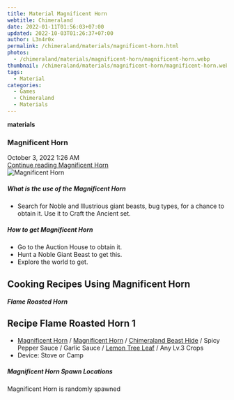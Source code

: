 ```yaml
---
title: Material Magnificent Horn
webtitle: Chimeraland
date: 2022-01-11T01:56:03+07:00
updated: 2022-10-03T01:26:37+07:00
author: L3n4r0x
permalink: /chimeraland/materials/magnificent-horn.html
photos:
  - /chimeraland/materials/magnificent-horn/magnificent-horn.webp
thumbnail: /chimeraland/materials/magnificent-horn/magnificent-horn.webp
tags:
  - Material
categories:
  - Games
  - Chimeraland
  - Materials
---
```


<section id="bootstrap-wrapper">
  <link
    rel="stylesheet"
    href="https://cdn.statically.io/gh/dimaslanjaka/Web-Manajemen/40ac3225/css/bootstrap-4.5-wrapper.css"
  />
  <div
    class="row g-0 border rounded overflow-hidden flex-md-row mb-4 shadow-sm position-relative"
  >
    <div class="col p-4 d-flex flex-column position-static">
      <strong class="d-inline-block mb-2 text-success">materials</strong>
      <h3 class="mb-0">Magnificent Horn</h3>
      <div class="mb-1 text-muted">October 3, 2022 1:26 AM</div>
      <a
        href="/chimeraland/materials/magnificent-horn.html"
        class="stretched-link d-none"
        >Continue reading Magnificent Horn</a
      >
    </div>
    <div class="col-auto d-none d-lg-block">
      <img
        src="/chimeraland/materials/magnificent-horn/magnificent-horn.webp"
        alt="Magnificent Horn"
      />
    </div>
  </div>
  <div class="row">
    <div class="col-lg-6 col-12 mb-2">
      <div class="card">
        <div class="card-body">
          <h5 class="card-title">What is the use of the Magnificent Horn</h5>
          <div class="card-text">
            <ul>
              <li>
                Search for Noble and Illustrious giant beasts, bug types, for a
                chance to obtain it. Use it to Craft the Ancient set.
              </li>
            </ul>
          </div>
        </div>
      </div>
    </div>
    <div class="col-lg-6 col-12 mb-2">
      <div class="card">
        <div class="card-body">
          <h5 class="card-title">How to get Magnificent Horn</h5>
          <div class="card-text">
            <ul>
              <li>Go to the Auction House to obtain it.</li>
              <li>Hunt a Noble Giant Beast to get this.</li>
              <li>Explore the world to get.</li>
            </ul>
          </div>
        </div>
      </div>
    </div>
    <div class="col-12 mb-2">
      <h2 id="cookable">Cooking Recipes Using Magnificent Horn</h2>
      <div id="recipe-flame-roasted-horn">
        <h5 id="item-flame-roasted-horn">Flame Roasted Horn</h5>
        <div class="mb-2">
          <div class="card">
            <div class="card-body">
              <h2 class="card-title fs-5">Recipe Flame Roasted Horn 1</h2>
              <div class="card-text">
                <ul>
                  <li>
                    <a
                      class="text-decoration-none"
                      href="/chimeraland/materials/magnificent-horn.html"
                      >Magnificent Horn</a
                    ><span> / </span
                    ><a
                      class="text-decoration-none"
                      href="/chimeraland/materials/magnificent-horn.html"
                      >Magnificent Horn</a
                    ><span> / </span
                    ><a
                      class="text-decoration-none"
                      href="/chimeraland/materials/chimeraland-beast-hide.html"
                      >Chimeraland Beast Hide</a
                    ><span> / </span>Spicy Pepper Sauce<span> / </span>Garlic
                    Sauce<span> / </span
                    ><a
                      class="text-decoration-none"
                      href="/chimeraland/materials/lemon-tree-leaf.html"
                      >Lemon Tree Leaf</a
                    ><span> / </span>Any Lv.3 Crops
                  </li>
                  <li>Device: Stove or Camp</li>
                </ul>
              </div>
            </div>
          </div>
        </div>
      </div>
    </div>
    <div class="col-12 mb-2">
      <h5>Magnificent Horn Spawn Locations</h5>
      <p>Magnificent Horn is randomly spawned</p>
    </div>
  </div>
</section>